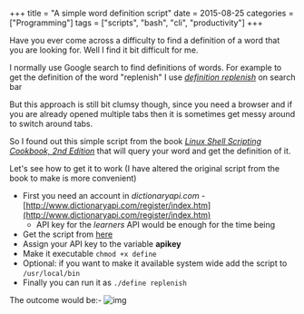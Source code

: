 +++
title = "A simple word definition script"
date = 2015-08-25
categories = ["Programming"]
tags = ["scripts", "bash", "cli", "productivity"]
+++

Have you ever come across a difficulty to find a definition of a word that you are looking for. Well I find it bit difficult for me.

I normally use Google search to find definitions of words. For example to get the definition of the word "replenish" I use [*definition replenish*](https://www.google.lk/webhp?sourceid=chrome-instant&ion=1&espv=2&ie=UTF-8#q=definition%20replenish) on search bar

But this approach is still bit clumsy though, since you need a browser and if you are already opened multiple tabs then it is sometimes get messy around to switch around tabs.

So I found out this simple script from the book [*Linux Shell Scripting Cookbook, 2nd Edition*](https://www.packtpub.com/application-development/linux-shell-scripting-cookbook-second-edition) that will query your word and get the definition of it.

Let's see how to get it to work (I have altered the original script from the book to make is more convenient)

- First you need an account in *dictionaryapi.com* - [http://www.dictionaryapi.com/register/index.htm](http://www.dictionaryapi.com/register/index.htm)
  - API key for the *learners* API would be enough for the time being
- Get the script from [here](https://gist.github.com/RockyRx/1fe12ee85074e361836a)
- Assign your API key to the variable **apikey**
- Make it executable ```chmod +x define```
- Optional: if you want to make it available system wide add the script to ```/usr/local/bin```
- Finally you can run it as ```./define replenish```

The outcome would be:-
<img src="/public/images/define_script.png" alt="img" class="inline"/>
